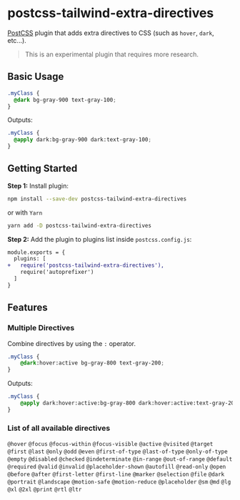 # postcss-tailwind-extra-directives

[PostCSS] plugin that adds extra directives to CSS (such as `hover`, `dark`, etc...).

> This is an experimental plugin that requires more research.

[postcss]: https://github.com/postcss/postcss

## Basic Usage

```css
.myClass {
  @dark bg-gray-900 text-gray-100;
}
```

Outputs:

```css
.myClass {
  @apply dark:bg-gray-900 dark:text-gray-100;
}
```

## Getting Started

**Step 1:** Install plugin:

```sh
npm install --save-dev postcss-tailwind-extra-directives
```

or with `Yarn`

```sh
yarn add -D postcss-tailwind-extra-directives
```

**Step 2:** Add the plugin to plugins list inside `postcss.config.js`:

```diff
module.exports = {
  plugins: [
+   require('postcss-tailwind-extra-directives'),
    require('autoprefixer')
  ]
}
```

## Features

### Multiple Directives

Combine directives by using the `:` operator.

```css
.myClass {
    @dark:hover:active bg-gray-800 text-gray-200;
}
```

Outputs:
```css
.myClass {
    @apply dark:hover:active:bg-gray-800 dark:hover:active:text-gray-200;
}
```

### List of all available directives

`@hover`
`@focus`
`@focus-within`
`@focus-visible`
`@active`
`@visited`
`@target`
`@first`
`@last`
`@only`
`@odd`
`@even`
`@first-of-type`
`@last-of-type`
`@only-of-type`
`@empty`
`@disabled`
`@checked`
`@indeterminate`
`@in-range`
`@out-of-range`
`@default`
`@required`
`@valid`
`@invalid`
`@placeholder-shown`
`@autofill`
`@read-only`
`@open`
`@before`
`@after`
`@first-letter`
`@first-line`
`@marker`
`@selection`
`@file`
`@dark`
`@portrait`
`@landscape`
`@motion-safe`
`@motion-reduce`
`@placeholder`
`@sm`
`@md`
`@lg`
`@xl`
`@2xl`
`@print`
`@rtl`
`@ltr`
